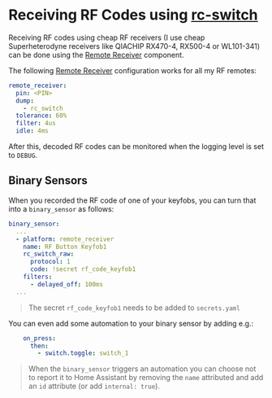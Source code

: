 # Receiving RF Codes using [rc-switch]

Receiving RF codes using cheap RF receivers (I use cheap Superheterodyne receivers like QIACHIP RX470-4, RX500-4 or WL101-341) can be done using the [Remote Receiver] component.

The following [Remote Receiver] configuration works for all my RF remotes:

```yaml
remote_receiver:
  pin: <PIN>
  dump:
    - rc_switch
  tolerance: 60%
  filter: 4us
  idle: 4ms
```

After this, decoded RF codes can be monitored when the logging level is set to `DEBUG`.

## Binary Sensors

When you recorded the RF code of one of your keyfobs, you can turn that into a `binary_sensor` as follows:

```yaml
binary_sensor:
  ...
  - platform: remote_receiver
    name: RF Button Keyfob1
    rc_switch_raw:
      protocol: 1
      code: !secret rf_code_keyfob1
    filters:
      - delayed_off: 100ms
  ...
```

> The secret `rf_code_keyfob1` needs to be added to `secrets.yaml`

You can even add some automation to your binary sensor by adding e.g.:

```yaml
    on_press:
      then:
        - switch.toggle: switch_1
```

> When the `binary_sensor` triggers an automation you can choose not to report it to Home Assistant by removing the `name` attributed and add an `id` attribute (or add `internal: true`).

[rc-switch]: https://github.com/sui77/rc-switch
[Remote Receiver]: https://esphome.io/components/remote_receiver.html
